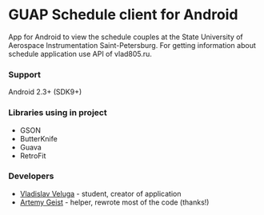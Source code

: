 # GUAP Schedule client for Android
App for Android to view the schedule couples at the State University of Aerospace Instrumentation Saint-Petersburg.
For getting information about schedule application use API of vlad805.ru.

### Support ###
Android 2.3+ (SDK9+)

### Libraries using in project ###
+ GSON
+ ButterKnife
+ Guava
+ RetroFit

### Developers ###
+ [Vladislav Veluga](http://vk.com/vladislav805) - student, creator of application
+ [Artemy Geist](http://vk.com/dj_arktic) - helper, rewrote most of the code (thanks!)
